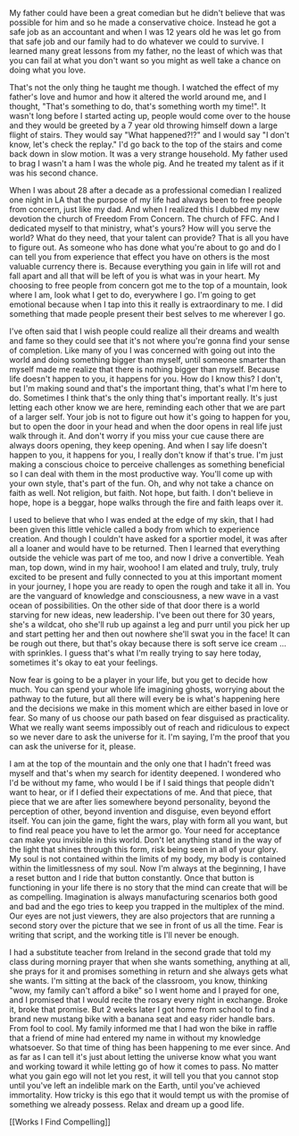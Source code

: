 My father could have been a great comedian but he didn't believe that was possible for him and so he made a conservative choice. Instead he got a safe job as an accountant and when I was 12 years old he was let go from that safe job and our family had to do whatever we could to survive. I learned many great lessons from my father, no the least of which was that you can fail at what you don't want so you might as well take a chance on doing what you love.  


That's not the only thing he taught me though. I watched the effect of my father's love and humor and how it altered the world around me, and I thought, "That's something to do, that's something worth my time!". It wasn't long before I started acting up, people would come over to the house and they would be greeted by a 7 year old throwing himself down a large flight of stairs. They would say "What happened?!?" and I would say "I don't know, let's check the replay." I'd go back to the top of the stairs and come back down in slow motion. It was a very strange household. My father used to brag I wasn't a ham I was the whole pig. And he treated my talent as if it was his second chance. 


When I was about 28 after a decade as a professional comedian I realized one night in LA that the purpose of my life had always been to free people from concern, just like my dad. And when I realized this I dubbed my new devotion the church of Freedom From Concern. The church of FFC. And I dedicated myself to that ministry, what's yours? How will you serve the world? What do they need, that your talent can provide? That is all you have to figure out. As someone who has done what you're about to go and do I can tell you from experience that effect you have on others is the most valuable currency there is. Because everything you gain in life will rot and fall apart and all that will be left of you is what was in your heart. My choosing to free people from concern got me to the top of a mountain, look where I am, look what I get to do, everywhere I go. I'm going to get emotional because when I tap into this it really is extraordinary to me. I did something that made people present their best selves to me wherever I go. 

I've often said that I wish people could realize all their dreams and wealth and fame so they could see that it's not where you're gonna find your sense of completion. Like many of you I was concerned with going out into the world and doing something bigger than myself, until someone smarter than myself made me realize that there is nothing bigger than myself. Because life doesn't happen to you, it happens for you. How do I know this? I don't, but I'm making sound and that's the important thing, that's what I'm here to do. Sometimes I think that's the only thing that's important really. It's just letting each other know we are here, reminding each other that we are part of a larger self. Your job is not to figure out how it's going to happen for you, but to open the door in your head and when the door opens in real life just walk through it. And don't worry if you miss your cue cause there are always doors opening, they keep opening. And when I say life doesn't happen to you, it happens for you, I really don't know if that's true. I'm just making a conscious choice to perceive challenges as something beneficial so I can deal with them in the most productive way. You'll come up with your own style, that's part of the fun. Oh, and why not take a chance on faith as well. Not religion, but faith. Not hope, but faith. I don't believe in hope, hope is a beggar, hope walks through the fire and faith leaps over it. 

I used to believe that who I was ended at the edge of my skin, that I had been given this little vehicle called a body from which to experience creation. And though I couldn't have asked for a sportier model, it was after all a loaner and would have to be returned. Then I learned that everything outside the vehicle was part of me too, and now I drive a convertible. Yeah man, top down, wind in my hair, woohoo! I am elated and truly, truly, truly excited to be present and fully connected to you at this important moment in your journey, I hope you are ready to open the rough and take it all in. You are the vanguard of knowledge and consciousness, a new wave in a vast ocean of possibilities. On the other side of that door there is a world starving for new ideas, new leadership. I've been out there for 30 years, she's a wildcat, oho she'll rub up against a leg and purr until you pick her up and start petting her and then out nowhere she'll swat you in the face! It can be rough out there, but that's okay because there is soft serve ice cream ... with sprinkles. I guess that's what I'm really trying to say here today, sometimes it's okay to eat your feelings. 

Now fear is going to be a player in your life, but you get to decide how much. You can spend your whole life imagining ghosts, worrying about the pathway to the future, but all there will every be is what's happening here and the decisions we make in this moment which are either based in love or fear. So many of us choose our path based on fear disguised as practicality. What we really want seems impossibly out of reach and ridiculous to expect so we never dare to ask the universe for it. I'm saying, I'm the proof that you can ask the universe for it, please.

I am at the top of the mountain and the only one that I hadn't freed was myself and that's when my search for identity deepened. I wondered who I'd be without my fame, who would I be if I said things that people didn't want to hear, or if I defied their expectations of me. And that piece, that piece that we are after lies somewhere beyond personality, beyond the perception of other, beyond invention and disguise, even beyond effort itself. You can join the game, fight the wars, play with form all you want, but to find real peace you have to let the armor go. Your need for acceptance can make you invisible in this world. Don't let anything stand in the way of the light that shines through this form, risk being seen in all of your glory. My soul is not contained within the limits of my body, my body is contained within the limitlessness of my soul. Now I'm always at the beginning, I have a reset button and I ride that button constantly. Once that button is functioning in your life there is no story that the mind can create that will be as compelling. Imagination is always manufacturing scenarios both good and bad and the ego tries to keep you trapped in the multiplex of the mind. Our eyes are not just viewers, they are also projectors that are running a second story over the picture that we see in front of us all the time. Fear is writing that script, and the working title is I'll never be enough. 

I had a substitute teacher from Ireland in the second grade that told my class during morning prayer that when she wants something, anything at all, she prays for it and promises something in return and she always gets what she wants. I'm sitting at the back of the classroom, you know, thinking "wow, my family can't afford a bike" so I went home and I prayed for one, and I promised that I would recite the rosary every night in exchange. Broke it, broke that promise. But 2 weeks later I got home from school to find a brand new mustang bike with a banana seat and easy rider handle bars. From fool to cool. My family informed me that I had won the bike in raffle that a friend of mine had entered my name in without my knowledge whatsoever. So that time of thing has been happening to me ever since. And as far as I can tell it's just about letting the universe know what you want and working toward it while letting go of how it comes to pass. No matter what you gain ego will not let you rest, it will tell you that you cannot stop until you've left an indelible mark on the Earth, until you've achieved immortality. How tricky is this ego that it would tempt us with the promise of something we already possess. Relax and dream up a good life. 

[[Works I Find Compelling]]